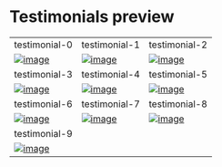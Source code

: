 # Testimonials preview

<table>
  <tr>
    <td width="33.3333%">testimonial-0</td>
    <td width="33.3333%">testimonial-1</td>
    <td width="33.3333%">testimonial-2</td>
  </tr>

  <tr>
    <td width="33.3333%">
        <a href="https://github.com/Clueless-Community/seamless-ui/blob/main/Testimonials/src/testimonial-0.html">
            <img src="https://iili.io/HxDoYMu.md.png" alt="image" border="0">
        </a>
    </td>
    <td width="33.3333%">
        <a href="https://github.com/Clueless-Community/seamless-ui/blob/main/Testimonials/src/testimonial-1.html">
            <img src="https://iili.io/HxDoa6b.md.png" alt="image" border="0">
        </a>
    </td>
    <td width="33.3333%">
        <a href="https://github.com/Clueless-Community/seamless-ui/blob/main/Testimonials/src/testimonial-2.html">
            <img src="https://iili.io/HxDo0cx.md.png" alt="image" border="0">
        </a>
    </td>
  </tr>
  <tr>
    <td width="33.3333%">testimonial-3</td>
    <td width="33.3333%">testimonial-4</td>
    <td width="33.3333%">testimonial-5</td>
  </tr>

  <tr>
    <td width="33.3333%">
        <a href="https://github.com/Clueless-Community/seamless-ui/blob/main/Testimonials/src/testimonial-3.html">
            <img src="https://iili.io/HxDoRt9.png" alt="image" border="0">
        </a>
    </td>
    <td width="33.3333%">
        <a href="https://github.com/Clueless-Community/seamless-ui/blob/main/Testimonials/src/testimonial-4.html">
            <img src="https://iili.io/HxDo18Q.md.png" alt="image" border="0">
        </a>
    </td>
    <td width="33.3333%">
        <a href="https://github.com/Clueless-Community/seamless-ui/blob/main/Testimonials/src/testimonial-5.html">
            <img src="https://iili.io/HxDoMAB.md.png" alt="image" border="0">
        </a>
    </td>
  </tr>
  <tr>
    <td width="33.3333%">testimonial-6</td>
    <td width="33.3333%">testimonial-7</td>
    <td width="33.3333%">testimonial-8</td>
  </tr>

  <tr>
    <td width="33.3333%">
        <a href="https://github.com/Clueless-Community/seamless-ui/blob/main/Testimonials/src/testimonial-6.html">
            <img src="https://iili.io/HxDoVwP.md.png" alt="image" border="0">
        </a>
    </td>
    <td width="33.3333%">
        <a href="https://github.com/Clueless-Community/seamless-ui/blob/main/Testimonials/src/testimonial-7.html">
            <img src="https://iili.io/HxDojMg.md.png" alt="image" border="0">
        </a>
    </td>
    <td width="33.3333%">
        <a href="https://github.com/Clueless-Community/seamless-ui/blob/main/Testimonials/src/testimonial-8.html">
            <img src="https://i.postimg.cc/5tVv9FSt/testimonial.png" alt="image" border="0">
        </a>
    </td>
  </tr>

  <tr>
    <td width="33.3333%">testimonial-9</td>
    <td width="33.3333%"></td>
    <td width="33.3333%"></td>
  </tr>
  <tr>
    <td width="33.3333%">
        <a href="https://github.com/Clueless-Community/seamless-ui/blob/main/Testimonials/src/testimonial-9.html">
            <img src="https://iili.io/HxDoecv.md.png" alt="image" border="0">
        </a>
    </td>
    <td width="33.3333%"></td>
    <td width="33.3333%"></td>
  </tr>
</table>

